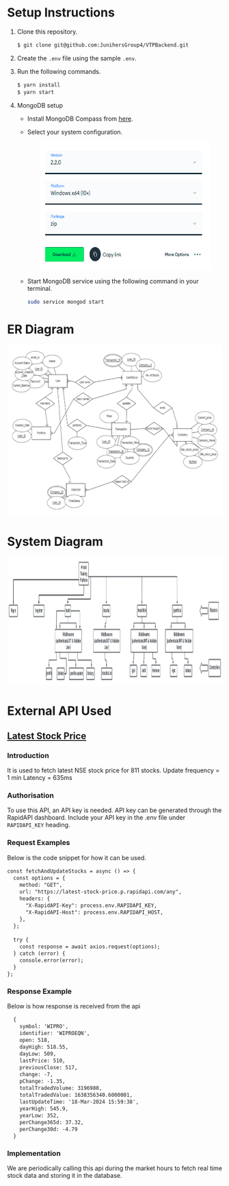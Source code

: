 # Setup Instructions

1. Clone this repository.

    ```bash
    $ git clone git@github.com:JunihersGroup4/VTPBackend.git
    ```

2. Create the `.env` file using the sample `.env`.

3. Run the following commands.

    ```bash
    $ yarn install
    $ yarn start
    ```

4. MongoDB setup
   - Install MongoDB Compass from [here](https://www.mongodb.com/try/download/shell).
   - Select your system configuration.
     <div style="text-align:center">
       <img src="./src/readmeImages/SystemConfig.png" alt="Select system config" style="width:400px;height:300px;">
     </div>
   - Start MongoDB service using the following command in your terminal.
   
     ```bash
     sudo service mongod start
     ```

# ER Diagram

<div style="text-align:center">
  <img src="./src/readmeImages/ERDiagram.png" alt="ER Diagram" style="width:600px;height:400px;">
</div>


# System Diagram

<div style="text-align:center">
  <img src="./src/readmeImages/Flow Diagram (VTP).jpeg" alt="System Diagram" style="width:1300px;height:300px;">
</div>


# External API Used

## [Latest Stock Price](https://rapidapi.com/suneetk92/api/latest-stock-price/details)

### Introduction
It is used to fetch latest NSE stock price for 811 stocks.
Update frequency = 1 min
Latency = 635ms

### Authorisation
To use this API, an API key is needed. API key can be generated through the RapidAPI dashboard. Include your API key in the .env file under `RAPIDAPI_KEY` heading.

### Request Examples
Below is the code snippet for how it can be used.

```
const fetchAndUpdateStocks = async () => {
  const options = {
    method: "GET",
    url: "https://latest-stock-price.p.rapidapi.com/any",
    headers: {
      "X-RapidAPI-Key": process.env.RAPIDAPI_KEY,
      "X-RapidAPI-Host": process.env.RAPIDAPI_HOST,
    },
  };

  try {
    const response = await axios.request(options);
  } catch (error) {
    console.error(error);
  }
};

```

### Response Example
Below is how response is received from the api
```
  {
    symbol: 'WIPRO',
    identifier: 'WIPROEQN',
    open: 518,
    dayHigh: 518.55,
    dayLow: 509,
    lastPrice: 510,
    previousClose: 517,
    change: -7,
    pChange: -1.35,
    totalTradedVolume: 3196980,
    totalTradedValue: 1638356340.6000001,
    lastUpdateTime: '18-Mar-2024 15:59:38',
    yearHigh: 545.9,
    yearLow: 352,
    perChange365d: 37.32,
    perChange30d: -4.79
  }
```
### Implementation
We are periodically calling this api during the market hours to fetch real time stock data and storing it in the database.







